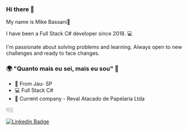 ### Hi there 👋

My name is Mike Bassani🚀

I have been a Full Stack C# developer since 2018. 💻

I'm passionate about solving problems and learning. Always open to new challenges and ready to face changes.

### 🌍 "Quanto mais eu sei, mais eu sou" 🧠

- 📍 From Jau- SP 
- 💻 Full Stack C# 
- 💼 Current company - Reval Atacado de Papelaria Ltda

 👇🏼
 
[![Linkedin Badge](https://img.shields.io/badge/-LinkedIn-blue?style=flat-square&logo=Linkedin&logoColor=white&link=https://www.linkedin.com/in/mike-bassani-de-abreu-29406b202/)](https://www.linkedin.com/in/mike-bassani-de-abreu-29406b202/) 


